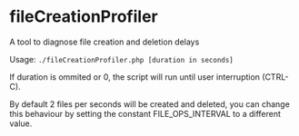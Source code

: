 fileCreationProfiler
====================

A tool to diagnose file creation and deletion delays

Usage:
`./fileCreationProfiler.php [duration in seconds]`

If duration is ommited or 0, the script will run until user
interruption (CTRL-C).

By default 2 files per seconds will be created and deleted, you can
change this behaviour by setting the constant FILE_OPS_INTERVAL to a
different value.
